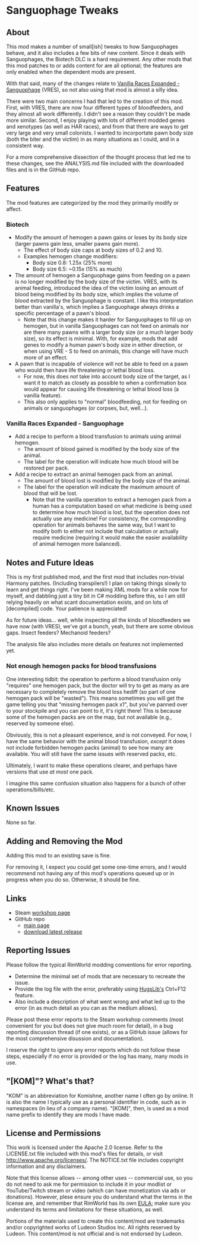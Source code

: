 # Sanguophage Tweaks

## About

This mod makes a number of small[ish] tweaks to how Sanguophages behave, and
it also includes a few bits of new content.  Since it deals with Sanguophages,
the Biotech DLC is a hard requirement. Any other mods that this mod patches to
or adds content for are all optional; the features are only enabled when the
dependent mods are present.

With that said, many of the changes relate to [Vanilla Races Expanded -
Sanguophage](https://steamcommunity.com/sharedfiles/filedetails/?id=2963116383)
(VRES), so not also using that mod is almost a silly idea.

There were two main concerns I had that led to the creation of this mod.
First, with VRES, there are now four different types of bloodfeeders, and they
almost all work differently. I didn't see a reason they couldn't be made more
similar. Second, I enjoy playing with lots of different modded genes and
xenotypes (as well as HAR races), and from that there are ways to get very
large and very small colonists. I wanted to incorportate pawn body size (both
the biter and the victim) in as many situations as I could, and in a
consistent way.

For a more comprehensive dissection of the thought process that led me to
these changes, see the ANALYSIS.md file included with the downloaded files and
is in the GitHub repo.

## Features

The mod features are categorized by the mod they primarily modify or affect.

### Biotech

- Modify the amount of hemogen a pawn gains or loses by its body size (larger
  pawns gain less, smaller pawns gain more).
  - The effect of body size caps at body sizes of 0.2 and 10.
  - Examples hemogen change modifiers:
    - Body size 0.8: 1.25x   (25% more)
    - Body size 6.5: ~0.15x  (15% as much)
- The amount of hemogen a Sanguophage gains from feeding on a pawn is no
  longer modified by the body size of the victim. VRES, with its animal
  feeding, introduced the idea of the victim losing an amount of blood being
  modified by its body size, which implies the volume of blood extracted by
  the Sanguophage is constant. I like this interpretation better than
  vanilla's, which implies a Sanguophage always drinks a specific percentage
  of a pawn's blood.
  - Note that this change makes it harder for Sanguophages to fill up on
    hemogen, but in vanilla Sanguophages can not feed on animals nor are there
    many pawns with a larger body size (or a much larger body size), so its
    effect is minimal. With, for example, mods that add genes to modify a
    human pawn's body size in either direction, or when using VRE - S to feed
    on animals, this change will have much more of an effect.
- A pawn that is incapable of violence will not be able to feed on a pawn who
  would then have life threatening or lethal blood loss.
  - For now, this does *not* take into account body size of the target, as I
    want it to match as closely as possible to when a confirmation box would
    appear for causing life threatening or lethal blood loss (a vanilla
    feature).
  - This also only applies to "normal" bloodfeeding, not for feeding on
    animals or sanguophages (or corpses, but, well...).

### Vanilla Races Expanded - Sanguophage
- Add a recipe to perform a blood transfusion to animals using animal hemogen.
  - The amount of blood gained is modified by the body size of the animal.
  - The label for the operation will indicate how much blood will be restored
    per pack.
- Add a recipe to extract an animal hemogen pack from an animal.
  - The amount of blood lost is modified by the body size of the animal.
  - The label for the operation will indicate the maximum amount of blood that
    will be lost.
    - Note that the vanilla operation to extract a hemogen pack from a human
      has a computation based on what medicine is being used to determine how
      much blood is lost, but the operation does not actually use any
      medicine!  For consistency, the corresponding operation for animals
      behaves the same way, but I want to modify both to either not include
      that calculation or actually require medicine (requiring it would make
      the easier availability of animal hemogen more balanced).

## Notes and Future Ideas

This is my first published mod, and the first mod that includes non-trivial
Harmony patches. (Including transpilers!) I plan on taking things slowly to
learn and get things right. I've been making XML mods for a while now for
myself, and dabbling just a tiny bit in C# modding before this, so I am still
relying heavily on what scant documentation exists, and on lots of
[decompiled] code. Your patience is appreciated!

As for future ideas... well, while inspecting all the kinds of bloodfeeders we
have now (with VRES), we've got a bunch, yeah, but there are some obvious
gaps. Insect feeders?  Mechanoid feeders?

The analysis file also includes more details on features not implemented yet.

### Not enough hemogen packs for blood transfusions

One interesting tidbit: the operation to perform a blood transfusion only
"requires" one hemogen pack, but the doctor will try to get as many as are
necessary to completely remove the blood loss hediff (so part of one hemogen
pack will be "wasted"). This means sometimes you will get the game telling you
that "missing hemogen pack x1", but you've panned over to your stockpile and
you can point to it, it's right there! This is because some of the hemogen
packs are on the map, but not available (e.g., reserved by someone else).

Obviously, this is not a pleasant experience, and is not conveyed. For now, I
have the same behavior with the animal blood transfusion, *except* it does not
include forbidden hemogen packs (animal) to see how many are available. You
will still have the same issues with reserved packs, etc.

Ultimately, I want to make these operations clearer, and perhaps have versions
that use *at most* one pack.

I imagine this same confusion situation also happens for a bunch of other
operations/bills/etc.

## Known Issues

None so far.

## Adding and Removing the Mod

Adding this mod to an existing save is fine.

For removing it, I expect you could get some one-time errors, and I would
recommend not having any of this mod's operations queued up or in progress
when you do so. Otherwise, it should be fine.

## Links

* Steam [workshop page](https://steamcommunity.com/sharedfiles/filedetails/?id=3026361086)
* GitHub repo
  * [main page](https://github.com/thailyn/RimWorld-SanguophageTweaks)
  * [download latest
    release](https://github.com/thailyn/RimWorld-SanguophageTweaks/releases/latest)

## Reporting Issues

Please follow the typical RimWorld modding conventions for error reporting.

* Determine the minimal set of mods that are necessary to recreate the issue.
* Provide the log file with the error, preferably using
  [HugsLib's](https://steamcommunity.com/workshop/filedetails/?id=818773962)
  Ctrl+F12 feature.
* Also include a description of what went wrong and what led up to the error
  (in as much detail as you can as the medium allows).

Please post these error reports to the Steam workshop comments (most
convenient for you but does not give much room for detail), in a bug reporting
discussion thread (if one exists), or as a GitHub issue (allows for the most
comprehensive disussion and documentation).

I reserve the right to ignore any error reports which do not follow these
steps, especially if no error is provided or the log has many, many mods in
use.

## "[KOM]"? What's that?

"KOM" is an abbreviation for Komishne, another name I often go by online.  It
is also the name I typically use as a personal identifier in code, such as in
namespaces (in lieu of a company name). "[KOM]", then, is used as a mod name
prefix to identify they are mods I have made.

## License and Permissions

This work is licensed under the Apache 2.0 license.  Refer to the LICENSE.txt
file included with this mod's files for details, or visit
http://www.apache.org/licenses/.  The NOTICE.txt file includes copyright
information and any disclaimers.

Note that this license allows -- among other uses -- commercial use, so you do
not need to ask me for permission to include it in your modlist or
YouTube/Twitch stream or video (which can have monetization via ads or
donations). However, plese ensure you do understand what the terms in the
license are, and remember that RimWorld has its own
[EULA](https://rimworldgame.com/eula/); make sure you understand its terms and
limitations for these situations, as well.

Portions of the materials used to create this content/mod are trademarks
and/or copyrighted works of Ludeon Studios Inc. All rights reserved by Ludeon.
This content/mod is not official and is not endorsed by Ludeon.